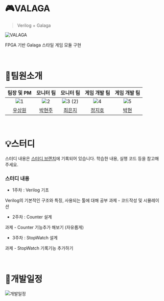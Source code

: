 # :video_game:VALAGA
>Verilog + Galaga

![VALAGA](https://github.com/user-attachments/assets/d5f2dd99-bbe4-4bc5-9880-9646f3e09e16)

FPGA 기반 Galaga 스타일 게임 모듈 구현

<br>

# :star2:팀원소개
|팀장 및 PM|모니터 팀|모니터 팀|게임 개발 팀|게임 개발 팀|
|:---:|:---:|:---:|:---:|:--:|
|![1](https://github.com/user-attachments/assets/4bc2a637-6315-448f-9aa7-787b25796d0b)|![2](https://github.com/user-attachments/assets/353d72d6-0793-4037-a421-6f62e656bdba)|![3 (2)](https://github.com/user-attachments/assets/3f66b00f-d81c-4c67-b09b-02172620af12)|![4](https://github.com/user-attachments/assets/07c7495f-bd46-496c-8de5-ae54a6c0a922)|![5](https://github.com/user-attachments/assets/f72157c8-6af1-4dbe-a99d-e50396e33219)|
|[우상원](https://github.com/yuyu0830)|[박현주](https://github.com/hyeonju0925)|[최은지](https://github.com/eunji433)|[정지호](https://github.com/LightningXQ)|[박현](https://github.com/ParkHyeon89)|

<br>


# :bulb:스터디
스터디 내용은 [스터디 브랜치](https://github.com/pknu-wap/2024_2_Verilog/tree/Study)에 기록되어 있습니다.  학습한 내용, 실행 코드 등을 참고해주세요.

### 스터디 내용
- 1주차 : Verilog 기초

Verilog의 기본적인 구조와 특징, 사용되는 툴에 대해 공부  과제 - 코드작성 및 시뮬레이션
- 2주차 : Counter 설계

과제 - Counter 기능추가 해보기 (자유롭게)
- 3주차 : StopWatch 설계

과제 - StopWatch 기록기능 추가하기

<br>

# :calendar:개발일정
![개발일정](https://github.com/user-attachments/assets/1eed9ea1-ef9a-4ce2-974e-5cde979567e3)
